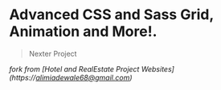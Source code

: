 # Advanced CSS and Sass Grid, Animation and More!.

>Nexter Project



 *fork from [Hotel and RealEstate Project Websites] (https://alimiadewale68@gmail.com)*